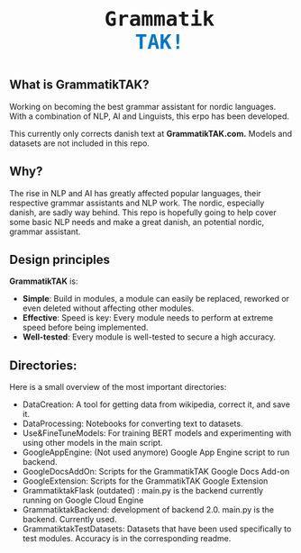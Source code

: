 <div align="center">
  <code>
    <span style="font-size: 36px;"><strong>Grammatik</strong></span>
    <span style="color: #0077cc; font-size: 36px;"><strong>TAK!</strong></span>
  </code>
</div>

## What is GrammatikTAK?

Working on becoming the best grammar assistant for nordic languages. With a combination of NLP, AI and Linguists, this erpo has been developed.

This currently only corrects danish text at **GrammatikTAK.com.** Models and datasets are not included in this repo.

## Why?
The rise in NLP and AI has greatly affected popular languages, their respective grammar assistants and NLP work. The nordic, especially danish, are sadly way behind. This repo is hopefully going to help cover some basic NLP needs and make a great danish, an potential nordic, grammar assistant.

## Design principles
**GrammatikTAK** is:

- **Simple**: Build in modules, a module can easily be replaced, reworked or even deleted without affecting other modules.
- **Effective**: Speed is key: Every module needs to perform at extreme speed before being implemented.
- **Well-tested**: Every module is well-tested to secure a high accuracy.


## Directories:

Here is a small overview of the most important directories:

* DataCreation: A tool for getting data from wikipedia, correct it, and save it.
* DataProcessing: Notebooks for converting text to datasets.
* Use&FineTuneModels: For training BERT models and experimenting with using other models in the main script.
* GoogleAppEngine: (Not used anymore) Google App Engine script to run backend.
* GoogleDocsAddOn: Scripts for the GrammatikTAK Google Docs Add-on
* GoogleExtension: Scripts for the GrammatikTAK Google Extension
* GrammatiktakFlask (outdated) : main.py is the backend currently running on Google Cloud Engine
* GrammatiktakBackend: development of backend 2.0. main.py is the backend. Currently used.
* GrammatiktakTestDatasets: Datasets that have been used specifically to test modules. Accuracy is in the corresponding readme.